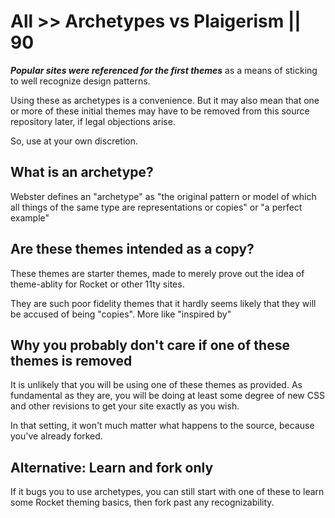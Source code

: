 # All >> Archetypes vs Plaigerism || 90

_**Popular sites were referenced for the first themes**_ as a means of sticking to well recognize design patterns.

Using these as archetypes is a convenience. But it may also mean that one or more of these initial themes may have to be removed from this source repository later, if legal objections arise.

So, use at your own discretion.

## What is an archetype?

Webster defines an "archetype" as "the original pattern or model of which all things of the same type are representations or copies" or "a perfect example"

## Are these themes intended as a copy?

These themes are starter themes, made to merely prove out the idea of theme-ablity for Rocket or other 11ty sites.

They are such poor fidelity themes that it hardly seems likely that they will be accused of being "copies". More like "inspired by"

## Why you probably don't care if one of these themes is removed

It is unlikely that you will be using one of these themes as provided. As fundamental as they are, you will be doing at least some degree of new CSS and other revisions to get your site exactly as you wish.

In that setting, it won't much matter what happens to the source, because you've already forked.

## Alternative: Learn and fork only

If it bugs you to use archetypes, you can still start with one of these to learn some Rocket theming basics, then fork past any recognizability.